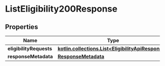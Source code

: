 
# ListEligibility200Response

## Properties
Name | Type | Description | Notes
------------ | ------------- | ------------- | -------------
**eligibilityRequests** | [**kotlin.collections.List&lt;EligibilityApiResponse&gt;**](EligibilityApiResponse.md) |  | 
**responseMetadata** | [**ResponseMetadata**](ResponseMetadata.md) |  | 




